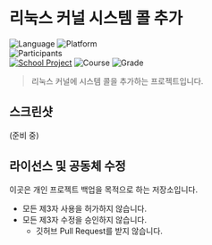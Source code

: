 # 리눅스 커널 시스템 콜 추가

![Language][language-c]
![Platform][platform-linux]
<br>
![Participants][participants-solo]
<br>
[![School Project][korea-university-image]][korea-university-cs-url]
![Course][course-cose341]
![Grade][grade-tba]

> 리눅스 커널에 시스템 콜을 추가하는 프로젝트입니다.

## 스크린샷

(준비 중)

## 라이선스 및 공동체 수정

이곳은 개인 프로젝트 백업을 목적으로 하는 저장소입니다.

  * 모든 제3자 사용을 허가하지 않습니다.
  * 모든 제3자 수정을 승인하지 않습니다.
    * 깃허브 Pull Request를 받지 않습니다.

<!-- Image definitions -->
[korea-university-image]: https://img.shields.io/badge/Institution-Korea%20University-red
[korea-university-cs-url]: http://cs.korea.ac.kr
[course-cose341]: https://img.shields.io/badge/Course-Operating%20Systems-brightgreen
[language-c]: https://img.shields.io/badge/Language-C-orange
[platform-linux]: https://img.shields.io/badge/Platform-Linux-yellowgreen
[grade-tba]: https://img.shields.io/badge/Grade-TBA-lightgrey
[participants-solo]: https://img.shields.io/badge/Participants-Solo%20Project-7aa3cc

